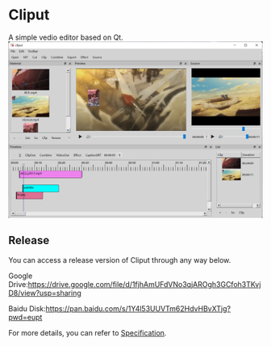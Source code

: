# Cliput

A simple vedio editor based on Qt.
![](./cliput.png)

## Release

You can access a release version of Cliput through any way below.

Google Drive:https://drive.google.com/file/d/1fjhAmUFdVNo3qjAROgh3GCfoh3TKvjD8/view?usp=sharing

Baidu Disk:https://pan.baidu.com/s/1Y4l53UUVTm62HdvHBvXTjg?pwd=eupt

For more details, you can refer to [Specification](./Specification.docx).

